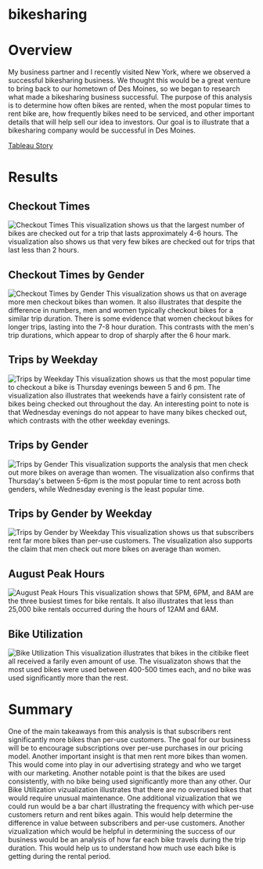 # bikesharing

# Overview
My business partner and I recently visited New York, where we observed a successful bikesharing business.  We thought this would be a great venture to bring back to our hometown of Des Moines, so we began to research what made a bikesharing business successful.  The purpose of this analysis is to determine how often bikes are rented, when the most popular times to rent bike are, how frequently bikes need to be serviced, and other important details that will help sell our idea to investors.  Our goal is to illustrate that a bikesharing company would be successful in Des Moines. 

[Tableau Story](https://public.tableau.com/profile/hayley.gimbel#!/vizhome/Module_14_Challenge_16110626100090/CitibikeResearch?publish=yes)

# Results

## Checkout Times
![Checkout Times](Checkout_Times.png)
This visualization shows us that the largest number of bikes are checked out for a trip that lasts approximately 4-6 hours.  The visualization also shows us that very few bikes are checked out for trips that last less than 2 hours.  

## Checkout Times by Gender
![Checkout Times by Gender](Checkout_by_Gender.png)
This visualization shows us that on average more men checkout bikes than women.  It also illustrates that despite the difference in numbers, men and women typically checkout bikes for a similar trip duration.  There is some evidence that women checkout bikes for longer trips, lasting into the 7-8 hour duration.  This contrasts with the men's trip durations, which appear to drop of sharply after the 6 hour mark.  

## Trips by Weekday
![Trips by Weekday](Trips_by_Weekday.png)
This visualization shows us that the most popular time to checkout a bike is Thursday evenings beween 5 and 6 pm.  The visualization also illustrates that weekends have a fairly consistent rate of bikes being checked out throughout the day.  An interesting point to note is that Wednesday evenings do not appear to have many bikes checked out, which contrasts with the other weekday evenings. 

## Trips by Gender
![Trips by Gender](Trips_by_Gender.png)
This visualization supports the analysis that men check out more bikes on average than women.  The visualization also confirms that Thursday's between 5-6pm is the most popular time to rent across both genders, while Wednesday evening is the least popular time.

## Trips by Gender by Weekday
![Trips by Gender by Weekday](Gender_by_Weekday.png)
This visualization shows us that subscribers rent far more bikes than per-use customers.  The visualization also supports the claim that men check out more bikes on average than women. 

## August Peak Hours
![August Peak Hours](August_Peak_Hours.png)
This visualization shows that 5PM, 6PM, and 8AM are the three busiest times for bike rentals.  It also illustrates that less than 25,000 bike rentals occurred during the hours of 12AM and 6AM.

## Bike Utilization
![Bike Utilization](Bike_Utilization.png)
This visualization illustrates that bikes in the citibike fleet all received a farily even amount of use.  The visualizaton shows that the most used bikes were used between 400-500 times each, and no bike was used significantly more than the rest. 


# Summary
One of the main takeaways from this analysis is that subscribers rent significantly more bikes than per-use customers.  The goal for our business will be to encourage subscriptions over per-use purchases in our pricing model.  Another important insight is that men rent more bikes than women.  This would come into play in our advertising strategy and who we target with our marketing.  Another notable point is that the bikes are used consistently, with no bike being used significantly more than any other.  Our Bike Utilization vizualization illustrates that there are no overused bikes that would require unusual maintenance.  One additional vizualization that we could run would be a bar chart illustrating the frequency with which per-use customers return and rent bikes again.  This would help determine the difference in value between subscribers and per-use customers.  Another vizualization which would be helpful in determining the success of our business would be an analysis of how far each bike travels during the trip duration.  This would help us to understand how much use each bike is getting during the rental period. 
